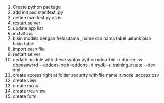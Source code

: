 1. Create python package
2. add init and manifest .py
3. define manifest.py as is
4. restart server
5. update app list
6. install app
7. bikin models dengan field utama _name dan nama tabel untunk bisa bikin tabel
8. import each file
9. restart server
10. update module with these syntax python odoo-bin -r dbuser -w dbpassword --addons-path=addons -d mydb -u training_estate --dev xml
11. create access right at folder security with file name ir.model.access.csv
12. create view
13. create menu
14. create tree view
15. create form